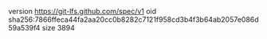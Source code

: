 version https://git-lfs.github.com/spec/v1
oid sha256:7866ffeca44fa2aa20cc0b8282c7121f958cd3b4f3b64ab2057e086d59a539f4
size 3894
